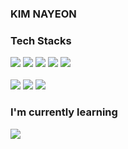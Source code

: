 ### KIM NAYEON 

<!--
**Nangniya/Nangniya** is a ✨ _special_ ✨ repository because its `README.md` (this file) appears on your GitHub profile.

Here are some ideas to get you started:

- 🔭 I’m currently working on ...
- 🌱 I’m currently learning ...
- 👯 I’m looking to collaborate on ...
- 🤔 I’m looking for help with ...
- 💬 Ask me about ...
- 📫 How to reach me: ...
- 😄 Pronouns: ...
- ⚡ Fun fact: ...
-->
### Tech Stacks 
<img src="https://img.shields.io/badge/HTML5-E34F26?style=for-the-badge&logo=HTML5&logoColor=white"> <img src="https://img.shields.io/badge/CSS3-1572B6?style=for-the-badge&logo=CSS3&logoColor=white"> <img src="https://img.shields.io/badge/JavaScript-F7DF1E?style=for-the-badge&logo=JavaScript&logoColor=white"> <img src="https://img.shields.io/badge/React-61DAFB?style=for-the-badge&logo=React&logoColor=white"> <img src="https://shields.io/badge/TypeScript-3178C6?logo=TypeScript&logoColor=white&style=for-the-badge" >
<br >
<br>
<img src="https://img.shields.io/badge/zustand-%2320232a.svg?style=for-the-badge&logo=react&logoColor=%2361DAFB" >
<img src="https://img.shields.io/badge/recoil-%2320232a.svg?style=for-the-badge&logo=react&logoColor=%2361DAFB" >
<img src="https://img.shields.io/badge/axios-%2320232a.svg?style=for-the-badge&logo=react&logoColor=%2361DAFB" >

### I'm currently learning
<img src="https://img.shields.io/badge/Next.js-000000?style=flat-square&logo=Next.js&logoColor=white"/>
